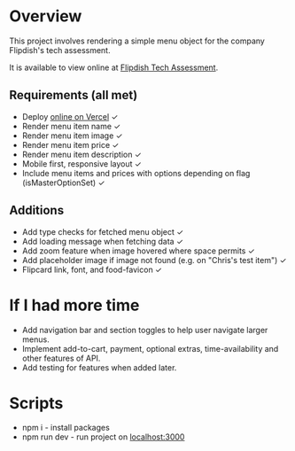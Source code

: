 # Overview

This project involves rendering a simple menu object for the company Flipdish's tech assessment.

It is available to view online at [Flipdish Tech Assessment](https://flipdish-tech-assessment.vercel.app/).

## Requirements (all met)

- Deploy [online on Vercel](https://flipdish-tech-assessment.vercel.app/) ✓ 
- Render menu item name ✓ 
- Render menu item image ✓ 
- Render menu item price ✓ 
- Render menu item description ✓ 
- Mobile first, responsive layout ✓ 
- Include menu items and prices with options depending on flag (isMasterOptionSet) ✓ 

## Additions

- Add type checks for fetched menu object ✓ 
- Add loading message when fetching data ✓ 
- Add zoom feature when image hovered where space permits ✓ 
- Add placeholder image if image not found (e.g. on "Chris's test item") ✓ 
- Flipcard link, font, and food-favicon ✓ 

# If I had more time

- Add navigation bar and section toggles to help user navigate larger menus.
- Implement add-to-cart, payment, optional extras, time-availability and other features of API.
- Add testing for features when added later.

# Scripts

- npm i - install packages
- npm run dev - run project on [localhost:3000](http://localhost:3000/)
